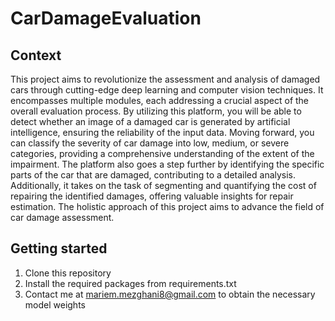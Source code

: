 # CarDamageEvaluation
## Context
This project aims to revolutionize the assessment and analysis of damaged cars through cutting-edge deep learning and computer vision techniques. It encompasses multiple modules, each addressing a crucial aspect of the overall evaluation process. By utilizing this platform, you will be able to detect whether an image of a damaged car is generated by artificial intelligence, ensuring the reliability of the input data. Moving forward, you can classify the severity of car damage into low, medium, or severe categories, providing a comprehensive understanding of the extent of the impairment. The platform also goes a step further by identifying the specific parts of the car that are damaged, contributing to a detailed analysis. Additionally, it takes on the task of segmenting and quantifying the cost of repairing the identified damages, offering valuable insights for repair estimation. The holistic approach of this project aims to advance the field of car damage assessment.

## Getting started  
1. Clone this repository
2. Install the required packages from requirements.txt
3. Contact me at mariem.mezghani8@gmail.com to obtain the necessary model weights

